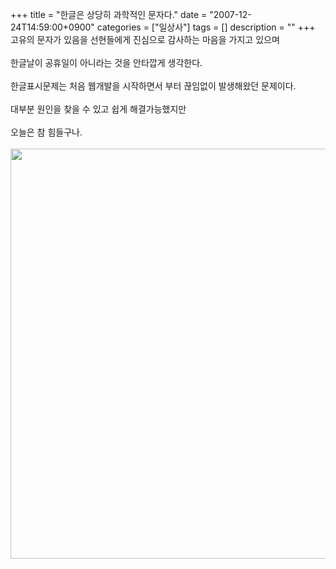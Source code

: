 +++
title = "한글은 상당히 과학적인 문자다."
date = "2007-12-24T14:59:00+0900"
categories = ["일상사"]
tags = []
description = ""
+++
<span class="copyright_entry" style="display:block;" title="한글은 상당히 과학적인 문자다.@@**@@http://shed.egloos.com/1687551"></span>고유의 문자가 있음을 선현들에게 진심으로 감사하는 마음을 가지고 있으며
<br>
<br>한글날이 공휴일이 아니라는 것을 안타깝게 생각한다.
<br>
<br>한글표시문제는 처음 웹개발을 시작하면서 부터 끊임없이 발생해왔던 문제이다.
<br>
<br>대부분 원인을 찾을 수 있고 쉽게 해결가능했지만
<br>
<br>오늘은 참 힘들구나.
<br>
<br>
<img border="0" onmouseover="this.style.cursor='pointer'" alt="" src="/attachment/1687551_1.png" width="600" height="655.791190865" onclick="Control.Modal.openDialog(this, event, 'http://pds7.egloos.com/pds/200712/24/82/a0003782_476f49641507e.png', 613, 670);">
<br>
<br> 
<!--
       <rdf:RDF xmlns:rdf="http://www.w3.org/1999/02/22-rdf-syntax-ns#"
		    xmlns:dc="http://purl.org/dc/elements/1.1/"
		    xmlns:trackback="http://madskills.com/public/xml/rss/module/trackback/">
       <rdf:Description
	        rdf:about="http://shed.egloos.com/1687551"
	        dc:identifier="http://shed.egloos.com/1687551"
	        dc:title="한글은 상당히 과학적인 문자다."
	        trackback:ping="http://shed.egloos.com/tb/1687551"/>
       </rdf:RDF>
       -->

<ul></ul>